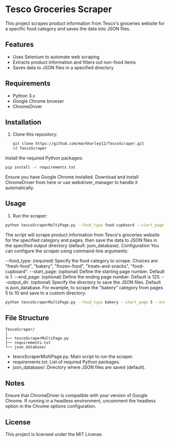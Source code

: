 # Tesco Groceries Scraper

This project scrapes product information from Tesco's groceries website for a specific food category and saves the data into JSON files.

## Features

- Uses Selenium to automate web scraping
- Extracts product information and filters out non-food items
- Saves data to JSON files in a specified directory

## Requirements

- Python 3.x
- Google Chrome browser
- ChromeDriver

## Installation

1. Clone this repository:
   ```sh
   git clone https://github.com/markharley12/TescoScraper.git
   cd TescoScraper
   ```
Install the required Python packages:

```sh
pip install -r requirements.txt
```
Ensure you have Google Chrome installed. Download and install ChromeDriver from here or use webdriver_manager to handle it automatically.

## Usage
1. Run the scraper:

```sh
python tescoScraperMultiPage.py --food_type food-cupboard --start_page 1 --end_page 120 --output_dir json_database
```
The script will scrape product information from Tesco's groceries website for the specified category and pages, then save the data to JSON files in the specified output directory (default: json_database).
Configuration
You can configure the scraper using command-line arguments:

--food_type: (required) Specify the food category to scrape. Choices are: "fresh-food", "bakery", "frozen-food", "treats-and-snacks", "food-cupboard".
--start_page: (optional) Define the starting page number. Default is 1.
--end_page: (optional) Define the ending page number. Default is 120.
--output_dir: (optional) Specify the directory to save the JSON files. Default is json_database.
For example, to scrape the "bakery" category from pages 5 to 10 and save to a custom directory:

```sh
python tescoScraperMultiPage.py --food_type bakery --start_page 5 --end_page 10 --output_dir custom_directory
```
## File Structure
```
TescoScraper/
│
├── tescoScraperMultiPage.py
├── requirements.txt
└── json_database/
```
- tescoScraperMultiPage.py: Main script to run the scraper.
- requirements.txt: List of required Python packages.
- json_database/: Directory where JSON files are saved (default).

## Notes
Ensure that ChromeDriver is compatible with your version of Google Chrome.
If running in a headless environment, uncomment the headless option in the Chrome options configuration.
## License
This project is licensed under the MIT License.
